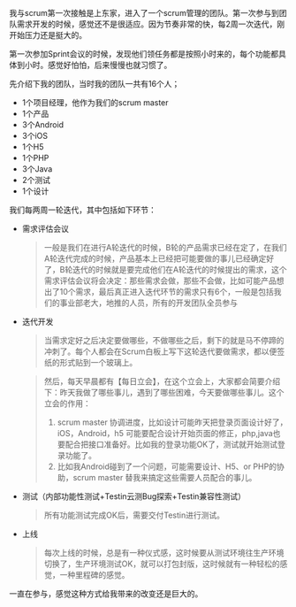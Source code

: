 我与scrum第一次接触是上东家，进入了一个scrum管理的团队。第一次参与到团队需求开发的时候，感觉还不是很适应。因为节奏非常的快，每2周一次迭代，刚开始压力还是挺大的。


第一次参加Sprint会议的时候，发现他们领任务都是按照小时来的，每个功能都具体到小时。感觉好怕怕，后来慢慢也就习惯了。

先介绍下我的团队，当时我的团队一共有16个人；

* 1个项目经理，他作为我们的scrum master
* 1个产品
* 3个Android
* 3个iOS
* 1个H5
* 1个PHP
* 3个Java
* 2个测试
* 1个设计

我们每两周一轮迭代，其中包括如下环节：

* 需求评估会议

	>一般是我们在进行A轮迭代的时候，B轮的产品需求已经在定了，在我们A轮迭代完成的时候，产品基本上已经把可能要做的事儿已经确定好了，B轮迭代的时候就是要完成他们在A轮迭代的时候提出的需求，这个需求评估会议将会决定：那些需求会做，那些不会做，比如可能产品想出了10个需求，最后真正进入迭代环节的需求只有6个，一般是包括我们的事业部老大，地推的人员，所有的开发团队全员参与
* 迭代开发
	> 当需求定好之后决定要做哪些，不做哪些之后，剩下的就是马不停蹄的冲刺了。每个人都会在Scrum白板上写下这轮迭代要做需求，都以便签纸的形式贴到一个玻璃上。
	
	> 然后，每天早晨都有【每日立会】，在这个立会上，大家都会简要介绍下：昨天我做了哪些事儿，遇到了哪些困难，今天要做哪些事儿。这个立会的作用：
	> 1. scrum master 协调进度，比如设计可能昨天把登录页面设计好了，iOS，Android，h5 可能要配合设计开始页面的修正，php,java也要配合把接口准备好。比如我的登录功能OK了，测试就开始测试登录功能了。
	> 2. 比如我Android碰到了一个问题，可能需要设计、H5、or PHP的协助，scrum master 替我来搞定这些需要人员配合的事儿。
	
* 测试（内部功能性测试+Testin云测Bug探索+Testin兼容性测试）
	> 所有功能测试完成OK后，需要交付Testin进行测试。
* 上线
	> 每次上线的时候，总是有一种仪式感，这时候要从测试环境往生产环境切换了，生产环境测试OK，就可以打包封版，这时候就有一种轻松的感觉，一种里程碑的感觉。

一直在参与，感觉这种方式给我带来的改变还是巨大的。

